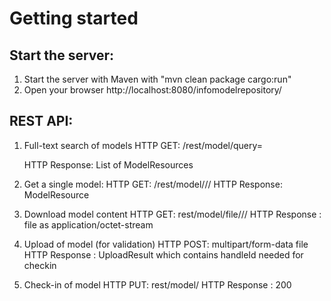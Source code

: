 Getting started
==================================
 
Start the server:
------
  1. Start the server with Maven with "mvn clean package cargo:run"
  2. Open your browser http://localhost:8080/infomodelrepository/  

REST API:
----------------
1. Full-text search of models
HTTP GET: /rest/model/query=<search expression>
HTTP Response: List of ModelResources

2. Get a single model: 
HTTP GET: /rest/model/<namespace>/<name>/<version>
HTTP Response: ModelResource

3. Download model content
HTTP GET: rest/model/file/<namespace>/<name>/<version>
HTTP Response : file as application/octet-stream

4. Upload of model (for validation)
HTTP POST: multipart/form-data file
HTTP Response : UploadResult which contains handleId needed for checkin
  
5. Check-in of model
HTTP PUT: rest/model/<handleId>
HTTP Response : 200
